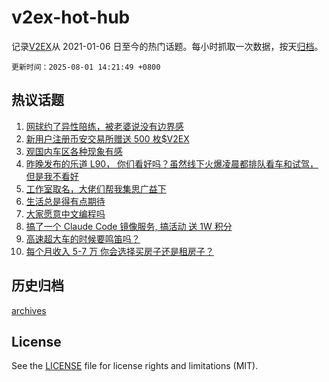 # v2ex-hot-hub

 记录[V2EX](https://www.v2ex.com/)从 2021-01-06 日至今的热门话题。每小时抓取一次数据，按天[归档](archives)。

`更新时间：2025-08-01 14:21:49 +0800`

## 热议话题

1. [网球约了异性陪练，被老婆说没有边界感](https://www.v2ex.com/t/1149153)
1. [新用户注册币安交易所赠送 500 枚$V2EX](https://www.v2ex.com/t/1149178)
1. [观国内车区各种现象有感](https://www.v2ex.com/t/1149155)
1. [昨晚发布的乐道 L90， 你们看好吗？虽然线下火爆凌晨都排队看车和试驾，但是我不看好](https://www.v2ex.com/t/1149164)
1. [工作室取名，大佬们帮我集思广益下](https://www.v2ex.com/t/1149082)
1. [生活总是得有点期待](https://www.v2ex.com/t/1149209)
1. [大家愿意中文编程吗](https://www.v2ex.com/t/1149176)
1. [搞了一个 Claude Code 镜像服务, 搞活动 送 1W 积分](https://www.v2ex.com/t/1149223)
1. [高速超大车的时候要鸣笛吗？](https://www.v2ex.com/t/1149181)
1. [每个月收入 5-7 万 你会选择买房子还是租房子？](https://www.v2ex.com/t/1149124)

## 历史归档

[archives](archives)

## License

See the [LICENSE](LICENSE) file for license rights and limitations (MIT).
